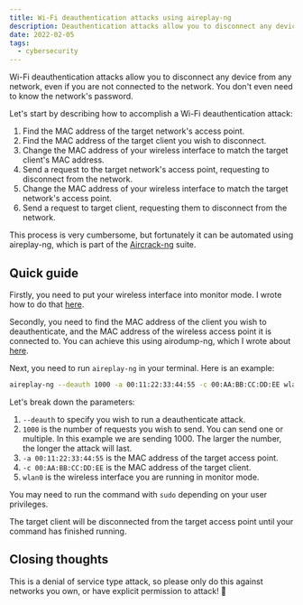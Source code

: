 ```yaml
---
title: Wi-Fi deauthentication attacks using aireplay-ng
description: Deauthentication attacks allow you to disconnect any device from any network, even if you are not connected to the network.
date: 2022-02-05
tags:
  - cybersecurity
---
```


Wi-Fi deauthentication attacks allow you to disconnect any device from any network, even if you are not connected to the network. You don't even need to know the network's password.

Let's start by describing how to accomplish a Wi-Fi deauthentication attack:

1. Find the MAC address of the target network's access point.
2. Find the MAC address of the target client you wish to disconnect.
3. Change the MAC address of your wireless interface to match the target client's MAC address.
4. Send a request to the target network's access point, requesting to disconnect from the network.
5. Change the MAC address of your wireless interface to match the target network's access point.
6. Send a request to target client, requesting them to disconnect from the network.

This process is very cumbersome, but fortunately it can be automated using aireplay-ng, which is part of the [Aircrack-ng](https://aircrack-ng.org/) suite.

## Quick guide

Firstly, you need to put your wireless interface into monitor mode. I wrote how to do that [here](/posts/how-to-enable-monitor-mode/).

Secondly, you need to find the MAC address of the client you wish to deauthenticate, and the MAC address of the wireless access point it is connected to. You can achieve this using airodump-ng, which I wrote about [here](/posts/how-to-sniff-wi-fi-packets-using-airodump-ng/).

Next, you need to run `aireplay-ng` in your terminal. Here is an example:

```sh
aireplay-ng --deauth 1000 -a 00:11:22:33:44:55 -c 00:AA:BB:CC:DD:EE wlan0
``` 

Let's break down the parameters:

1. `--deauth` to specify you wish to run a deauthenticate attack.
2. `1000` is the number of requests you wish to send. You can send one or multiple. In this example we are sending 1000. The larger the number, the longer the attack will last.
3. `-a 00:11:22:33:44:55` is the MAC address of the target access point.
4. `-c 00:AA:BB:CC:DD:EE` is the MAC address of the target client.
5. `wlan0` is the wireless interface you are running in monitor mode.

You may need to run the command with `sudo` depending on your user privileges.

The target client will be disconnected from the target access point until your command has finished running.

## Closing thoughts

This is a denial of service type attack, so please only do this against networks you own, or have explicit permission to attack! 🙏
